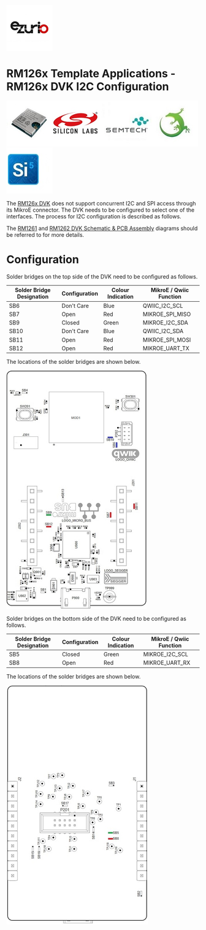 [![Ezurio](images/ezurio_logo.jpg)](https://www.ezurio.com/)

# RM126x Template Applications - RM126x DVK I2C Configuration

[![RM1261 & RM1262](images/rm126x_render.jpg)](https://www.ezurio.com/wireless-modules/lorawan-modules-solutions/rm126x-ultra-low-power-lorawan-a-b-c-module)[![Silabs](images/silabs_logo.jpg)](https://www.silabs.com)[![Semtech](images/semtech_logo.jpg)](https://www.semtech.com)[![Gecko SDK](images/gecko_sdk_logo.jpg)](https://www.silabs.com/developers/gecko-software-development-kit)[![Simplicity Studio](images/simplicity_studio_logo.jpg)](https://www.silabs.com/developers/simplicity-studio)

The [RM126x DVK][RM126x DVK user guide] does not support concurrent I2C and SPI access through its MikroE connector. The DVK needs to be configured to select one of the interfaces. The process for I2C configuration is described as follows.

The [RM1261][RM1261 DVK Schematic & PCB Assembly] and [RM1262 DVK Schematic & PCB Assembly][RM1262 DVK Schematic & PCB Assembly] diagrams should be referred to for more details.

# Configuration

Solder bridges on the top side of the DVK need to be configured as follows.

| Solder Bridge Designation | Configuration | Colour Indication | MikroE / Qwiic Function |
|---------------------------|---------------|-------------------|-------------------------|
| SB6                       | Don't Care    |   Blue            | QWIIC_I2C_SCL           |
| SB7                       | Open          |   Red             | MIKROE_SPI_MISO         |
| SB9                       | Closed        |   Green           | MIKROE_I2C_SDA          |
| SB10                      | Don't Care    |   Blue            | QWIIC_I2C_SDA           |
| SB11                      | Open          |   Red             | MIKROE_SPI_MOSI         |
| SB12                      | Open          |   Red             | MIKROE_UART_TX          |

The locations of the solder bridges are shown below.

![RM126x DVK I2C configuration - top](images/rm126x_dvk_i2c_top.jpg)

Solder bridges on the bottom side of the DVK need to be configured as follows.

| Solder Bridge Designation | Configuration | Colour Indication | MikroE / Qwiic Function |
|---------------------------|---------------|-------------------|-------------------------|
| SB5                       | Closed        |   Green           | MIKROE_I2C_SCL          |
| SB8                       | Open          |   Red             | MIKROE_UART_RX          |

The locations of the solder bridges are shown below.

![RM126x DVK I2C configuration - bottom](images/rm126x_dvk_i2c_bottom.jpg)

[RM126x module datasheet]: <https://www.ezurio.com/documentation/datasheet-rm126x-lorawan-module>
[RM126x DVK user guide]: <https://www.ezurio.com/documentation/user-guide-rm126x-development-kit>
[RM1261 DVK Schematic & PCB Assembly]: <https://www.ezurio.com/documentation/schematic-pcb-assembly-dvk-rm1261-devboard>
[RM1262 DVK Schematic & PCB Assembly]: <https://www.ezurio.com/documentation/schematic-pcb-assembly-dvk-rm1262-devboard>
